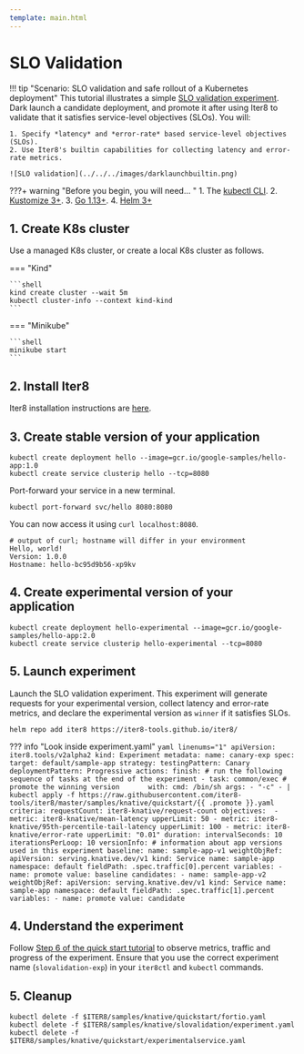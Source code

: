 ```yaml
---
template: main.html
---
```


# SLO Validation

!!! tip "Scenario: SLO validation and safe rollout of a Kubernetes deployment"
    This tutorial illustrates a simple [SLO validation experiment](../../../concepts/buildingblocks.md#slo-validation). Dark launch a candidate deployment, and promote it after using Iter8 to validate that it satisfies service-level objectives (SLOs). You will:

    1. Specify *latency* and *error-rate* based service-level objectives (SLOs).
    2. Use Iter8's builtin capabilities for collecting latency and error-rate metrics.
    
    ![SLO validation](../../../images/darklaunchbuiltin.png)

???+ warning "Before you begin, you will need... "
    1. The [kubectl CLI](https://kubernetes.io/docs/tasks/tools/install-kubectl/).
    2. [Kustomize 3+](https://kubectl.docs.kubernetes.io/installation/kustomize/).
    3. [Go 1.13+](https://golang.org/doc/install).
    4. [Helm 3+](https://helm.sh/docs/intro/install/)    

## 1. Create K8s cluster
Use a managed K8s cluster, or create a local K8s cluster as follows.

=== "Kind"

    ```shell
    kind create cluster --wait 5m
    kubectl cluster-info --context kind-kind
    ```

=== "Minikube"

    ```shell
    minikube start
    ```

## 2. Install Iter8
Iter8 installation instructions are [here](install.md).

## 3. Create stable version of your application
```shell
kubectl create deployment hello --image=gcr.io/google-samples/hello-app:1.0
kubectl create service clusterip hello --tcp=8080
```

Port-forward your service in a new terminal.
```shell
kubectl port-forward svc/hello 8080:8080
```

You can now access it using `curl localhost:8080`.
```shell
# output of curl; hostname will differ in your environment
Hello, world!
Version: 1.0.0
Hostname: hello-bc95d9b56-xp9kv
```

## 4. Create experimental version of your application
```shell
kubectl create deployment hello-experimental --image=gcr.io/google-samples/hello-app:2.0
kubectl create service clusterip hello-experimental --tcp=8080
```

## 5. Launch experiment
Launch the SLO validation experiment. This experiment will generate requests for your experimental version, collect latency and error-rate metrics, and declare the experimental version as `winner` if it satisfies SLOs.

```shell
helm repo add iter8 https://iter8-tools.github.io/iter8/
```

??? info "Look inside experiment.yaml"
    ```yaml linenums="1"
    apiVersion: iter8.tools/v2alpha2
    kind: Experiment
    metadata:
      name: canary-exp
    spec:
      target: default/sample-app
      strategy:
        testingPattern: Canary
        deploymentPattern: Progressive
        actions:
          finish: # run the following sequence of tasks at the end of the experiment
          - task: common/exec # promote the winning version      
            with:
              cmd: /bin/sh
              args:
              - "-c"
              - |
                kubectl apply -f https://raw.githubusercontent.com/iter8-tools/iter8/master/samples/knative/quickstart/{{ .promote }}.yaml
      criteria:
        requestCount: iter8-knative/request-count
        objectives: 
        - metric: iter8-knative/mean-latency
          upperLimit: 50
        - metric: iter8-knative/95th-percentile-tail-latency
          upperLimit: 100
        - metric: iter8-knative/error-rate
          upperLimit: "0.01"
      duration:
        intervalSeconds: 10
        iterationsPerLoop: 10
      versionInfo:
        # information about app versions used in this experiment
        baseline:
          name: sample-app-v1
          weightObjRef:
            apiVersion: serving.knative.dev/v1
            kind: Service
            name: sample-app
            namespace: default
            fieldPath: .spec.traffic[0].percent
          variables:
          - name: promote
            value: baseline
        candidates:
        - name: sample-app-v2
          weightObjRef:
            apiVersion: serving.knative.dev/v1
            kind: Service
            name: sample-app
            namespace: default
            fieldPath: .spec.traffic[1].percent
          variables:
          - name: promote
            value: candidate
    ```

## 4. Understand the experiment
Follow [Step 6 of the quick start tutorial](../../../../getting-started/quick-start/kfserving/tutorial/#6-understand-the-experiment) to observe metrics, traffic and progress of the experiment. Ensure that you use the correct experiment name (`slovalidation-exp`) in your `iter8ctl` and `kubectl` commands.

## 5. Cleanup
```shell
kubectl delete -f $ITER8/samples/knative/quickstart/fortio.yaml
kubectl delete -f $ITER8/samples/knative/slovalidation/experiment.yaml
kubectl delete -f $ITER8/samples/knative/quickstart/experimentalservice.yaml
```
